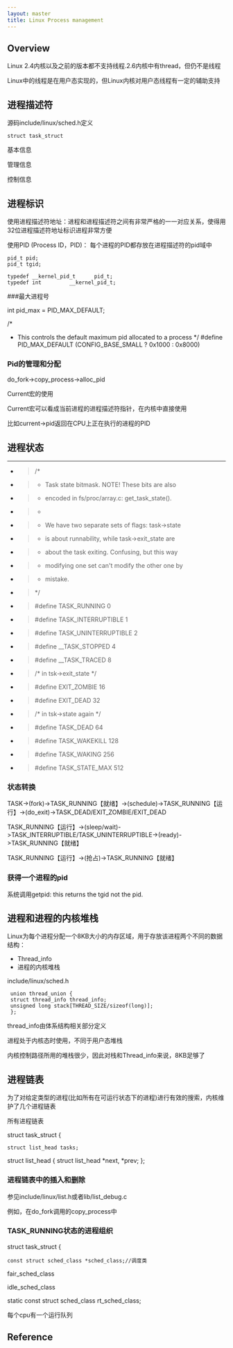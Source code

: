 ```yaml
---
layout: master
title: Linux Process management
---
```


## Overview

Linux 2.4内核以及之前的版本都不支持线程.2.6内核中有thread，但仍不是线程

Linux中的线程是在用户态实现的，但Linux内核对用户态线程有一定的辅助支持

## 进程描述符

源码include/linux/sched.h定义

    struct task_struct

基本信息

管理信息

控制信息

## 进程标识

使用进程描述符地址：进程和进程描述符之间有非常严格的一一对应关系，使得用32位进程描述符地址标识进程非常方便

使用PID (Process ID，PID)： 每个进程的PID都存放在进程描述符的pid域中

	pid_t pid;
	pid_t tgid;

    typedef __kernel_pid_t		pid_t;
    typedef int			__kernel_pid_t;

###最大进程号

int pid_max = PID_MAX_DEFAULT;

/*
 * This controls the default maximum pid allocated to a process
 */
    #define PID_MAX_DEFAULT (CONFIG_BASE_SMALL ? 0x1000 : 0x8000)


### Pid的管理和分配

 do_fork->copy_process->alloc_pid



Current宏的使用

Current宏可以看成当前进程的进程描述符指针，在内核中直接使用

比如current->pid返回在CPU上正在执行的进程的PID


## 进程状态

----------
- > /*
- >  * Task state bitmask. NOTE! These bits are also
- >  * encoded in fs/proc/array.c: get_task_state().
- >  *
- >  * We have two separate sets of flags: task->state
- >  * is about runnability, while task->exit_state are
- >  * about the task exiting. Confusing, but this way
- >  * modifying one set can't modify the other one by
- >  * mistake.
- >  */
- > #define TASK_RUNNING		0
- > #define TASK_INTERRUPTIBLE	1
- > #define TASK_UNINTERRUPTIBLE	2
- > #define __TASK_STOPPED		4
- > #define __TASK_TRACED		8
- > /* in tsk->exit_state */
- > #define EXIT_ZOMBIE		16
- > #define EXIT_DEAD		32
- > /* in tsk->state again */
- > #define TASK_DEAD		64
- > #define TASK_WAKEKILL		128
- > #define TASK_WAKING		256
- > #define TASK_STATE_MAX		512


### 状态转换

TASK->(fork)->TASK_RUNNING【就绪】->(schedule)->TASK_RUNNING【运行】->(do_exit)->TASK_DEAD/EXIT_ZOMBIE/EXIT_DEAD

TASK_RUNNING【运行】->(sleep/wait)->TASK_INTERRUPTIBLE/TASK_UNINTERRUPTIBLE->(ready)->TASK_RUNNING【就绪】

TASK_RUNNING【运行】->(抢占)->TASK_RUNNING【就绪】

### 获得一个进程的pid

系统调用getpid: this returns the tgid not the pid.


## 进程和进程的内核堆栈

Linux为每个进程分配一个8KB大小的内存区域，用于存放该进程两个不同的数据结构：

- Thread_info
- 进程的内核堆栈

include/linux/sched.h

     union thread_union {
	 struct thread_info thread_info;
	 unsigned long stack[THREAD_SIZE/sizeof(long)];
     };

thread_info由体系结构相关部分定义



进程处于内核态时使用，不同于用户态堆栈

内核控制路径所用的堆栈很少，因此对栈和Thread_info来说，8KB足够了


## 进程链表

为了对给定类型的进程(比如所有在可运行状态下的进程)进行有效的搜索，内核维护了几个进程链表

所有进程链表

struct task_struct {

	struct list_head tasks;



struct list_head {
	struct list_head *next, *prev;
};


### 进程链表中的插入和删除

参见include/linux/list.h或者lib/list_debug.c

例如，在do_fork调用的copy_process中


### TASK_RUNNING状态的进程组织

struct task_struct {

	const struct sched_class *sched_class;//调度类


fair_sched_class

idle_sched_class


static const struct sched_class rt_sched_class;

每个cpu有一个运行队列


## Reference


